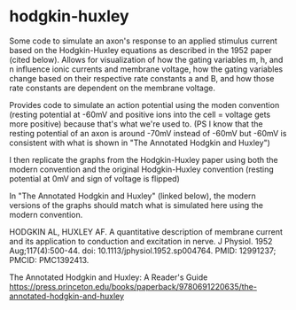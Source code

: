 # hodgkin-huxley
Some code to simulate an axon's response to an applied stimulus current 
based on the Hodgkin-Huxley equations as described in the 1952 paper 
(cited below). Allows for visualization of how the gating variables m, h, 
and n influence ionic currents and membrane voltage, how the gating 
variables change based on their respective rate constants a and B, and 
how those rate constants are dependent on the membrane voltage.

Provides code to simulate an action potential using the moden convention 
(resting potential at -60mV and positive ions into the cell = voltage gets 
more positive) because that's what we're used to. (PS I know that the 
resting potential of an axon is around -70mV instead of -60mV but -60mV is 
consistent with what is shown in "The Annotated Hodgkin and Huxley")

I then replicate the graphs from the Hodgkin-Huxley paper using both the 
modern convention and the original Hodgkin-Huxley convention (resting 
potential at 0mV and sign of voltage is flipped)

In "The Annotated Hodgkin and Huxley" (linked below), the modern versions 
of the graphs should match what is simulated here using the modern convention.

HODGKIN AL, HUXLEY AF. A quantitative description of membrane current and 
its application to conduction and excitation in nerve. 
J Physiol. 1952 Aug;117(4):500-44. doi: 10.1113/jphysiol.1952.sp004764. 
PMID: 12991237; PMCID: PMC1392413.

The Annotated Hodgkin and Huxley: A Reader's Guide 
https://press.princeton.edu/books/paperback/9780691220635/the-annotated-hodgkin-and-huxley
